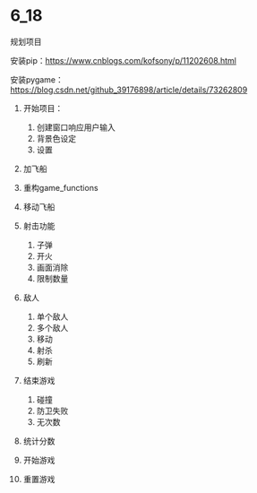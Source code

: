 # 6_18

规划项目



安装pip：https://www.cnblogs.com/kofsony/p/11202608.html

安装pygame：https://blog.csdn.net/github_39176898/article/details/73262809

1. 开始项目：
   1. 创建窗口响应用户输入
   2. 背景色设定
   3. 设置

2. 加飞船

3. 重构game_functions

4. 移动飞船

5. 射击功能

   1. 子弹
   2. 开火
   3. 画面消除
   4. 限制数量

6. 敌人

   1. 单个敌人
   2. 多个敌人
   3. 移动
   4. 射杀
   5. 刷新

7. 结束游戏

   1. 碰撞
   2. 防卫失败
   3. 无次数

8. 统计分数

9. 开始游戏

10. 重置游戏

    


